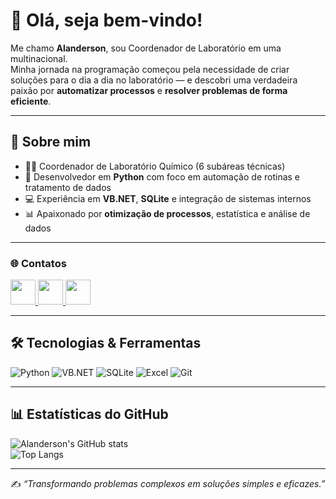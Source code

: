 # 👋 Olá, seja bem-vindo!

Me chamo **Alanderson**, sou Coordenador de Laboratório em uma multinacional.  
Minha jornada na programação começou pela necessidade de criar soluções para o dia a dia no laboratório — e descobri uma verdadeira paixão por **automatizar processos** e **resolver problemas de forma eficiente**.

---

## 🚀 Sobre mim
- 👨‍🔬 Coordenador de Laboratório Químico (6 subáreas técnicas)  
- 🐍 Desenvolvedor em **Python** com foco em automação de rotinas e tratamento de dados  
- 💻 Experiência em **VB.NET**, **SQLite** e integração de sistemas internos  
- 📊 Apaixonado por **otimização de processos**, estatística e análise de dados  

---

### 🌐 Contatos
<p align="left">
  <a href="https://www.linkedin.com/in/alanderson-batista-22375642/" target="_blank">
    <img src="https://img.icons8.com/ios-filled/50/0A66C2/linkedin.png" width="40" height="40"/>
  </a>
  <a href="mailto:Alanderson.c@gmail.com">
    <img src="https://img.icons8.com/ios-filled/50/EA4335/gmail.png" width="40" height="40"/>
  </a>
  <a href="https://github.com/AlandersonBatista" target="_blank">
    <img src="https://img.icons8.com/ios-filled/50/000000/github.png" width="40" height="40"/>
  </a>
</p>

---

## 🛠️ Tecnologias & Ferramentas
![Python](https://img.shields.io/badge/Python-3776AB?style=for-the-badge&logo=python&logoColor=white)
![VB.NET](https://img.shields.io/badge/VB.NET-512BD4?style=for-the-badge&logo=.net&logoColor=white)
![SQLite](https://img.shields.io/badge/SQLite-07405E?style=for-the-badge&logo=sqlite&logoColor=white)
![Excel](https://img.shields.io/badge/Excel-217346?style=for-the-badge&logo=microsoft-excel&logoColor=white)
![Git](https://img.shields.io/badge/Git-F05032?style=for-the-badge&logo=git&logoColor=white)

---

## 📊 Estatísticas do GitHub
![Alanderson's GitHub stats](https://github-readme-stats.vercel.app/api?username=AlandersonBatista&show_icons=true&theme=dracula)  
![Top Langs](https://github-readme-stats.vercel.app/api/top-langs/?username=AlandersonBatista&layout=compact&theme=dracula)

---

✍️ *“Transformando problemas complexos em soluções simples e eficazes.”*
